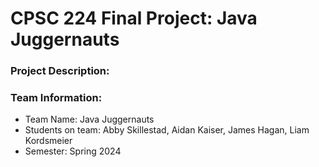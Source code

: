 # CPSC 224 Final Project: Java Juggernauts

### Project Description:


### Team Information:

- Team Name: Java Juggernauts
- Students on team: Abby Skillestad, Aidan Kaiser, James Hagan, Liam Kordsmeier
- Semester: Spring 2024


